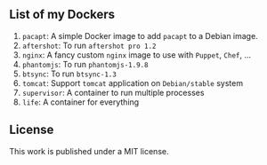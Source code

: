 ## List of my Dockers

1. `pacapt`: A simple Docker image to add `pacapt` to a Debian image.
2. `aftershot`: To run `aftershot pro 1.2`
3. `nginx`: A fancy custom `nginx` image to use with `Puppet`, `Chef`, ...
4. `phantomjs`: To run `phantomjs-1.9.8`
5. `btsync`: To run `btsync-1.3`
6. `tomcat`: Support `tomcat` application on `Debian/stable` system
7. `supervisor`: A container to run multiple processes
8. `life`: A container for everything

## License

This work is published under a MIT license.
